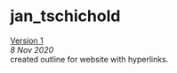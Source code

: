 jan_tschichold
================
[Version 1](https://leanderixd.github.io/jan_tschichold/jan_tschichold-one.html)   
*8 Nov 2020*  
created outline for website with hyperlinks.